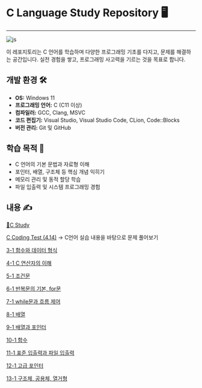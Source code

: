 # C Language Study Repository 🖥️
------------------------------------------------------------
![js](https://img.shields.io/badge/c-%2300599C.svg?style=for-the-badge&logo=c&logoColor=white)

이 레포지토리는 C 언어를 학습하며 다양한 프로그래밍 기초를 다지고, 문제를 해결하는 공간입니다. 실전 경험을 쌓고, 프로그래밍 사고력을 기르는 것을 목표로 합니다.

## 개발 환경 🛠️
- **OS:** Windows 11  
- **프로그래밍 언어:** C (C11 이상)  
- **컴파일러:** GCC, Clang, MSVC  
- **코드 편집기:** Visual Studio, Visual Studio Code, CLion, Code::Blocks  
- **버전 관리:** Git 및 GitHub  

## 학습 목적 🎯
- C 언어의 기본 문법과 자료형 이해  
- 포인터, 배열, 구조체 등 핵심 개념 익히기  
- 메모리 관리 및 동적 할당 학습  
- 파일 입출력 및 시스템 프로그래밍 경험  

## 내용 ✍️
[📁C Study](https://github.com/kimsm0405/C/tree/main/C%20Study)

[C Coding Test (4.14)](https://github.com/kimsm0405/C/tree/main/C%20Study/C%20Coding%20Test%20(4.14))  -> C언어 실습 내용을 바탕으로 문제 풀어보기  

[3-1 함수와 데이터 형식](https://github.com/kimsm0405/C/blob/main/C%20Study/3-1.c)

[4-1 C 연산자의 이해](https://github.com/kimsm0405/C/blob/main/C%20Study/4-1.c)

[5-1 조건문](https://github.com/kimsm0405/C/blob/main/C%20Study/5-1.c)

[6-1 반복문의 기본, for문](https://github.com/kimsm0405/C/blob/main/C%20Study/6-1.c)

[7-1 while문과 흐름 제어](https://github.com/kimsm0405/C/blob/main/C%20Study/7-1.c)

[8-1 배열](https://github.com/kimsm0405/C/blob/main/C%20Study/8-1.c)

[9-1 배열과 포인터](https://github.com/kimsm0405/C/blob/main/C%20Study/9-1.c)

[10-1 함수](https://github.com/kimsm0405/C/blob/main/C%20Study/10-1.c)

[11-1 표준 입출력과 파일 입출력](https://github.com/kimsm0405/C/blob/main/C%20Study/11-1.c)

[12-1 고급 포인터](https://github.com/kimsm0405/C/blob/main/C%20Study/12-1.c)

[13-1 구조체, 공용체, 열거형](https://github.com/kimsm0405/C/blob/main/C%20Study/13-1.c)

